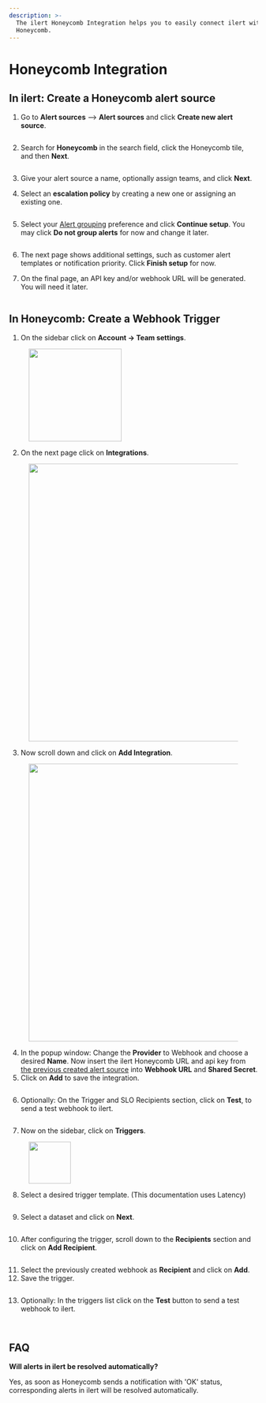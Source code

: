```yaml
---
description: >-
  The ilert Honeycomb Integration helps you to easily connect ilert with
  Honeycomb.
---
```


# Honeycomb Integration

## In ilert: Create a Honeycomb alert source&#x20;

1.  Go to **Alert sources** --> **Alert sources** and click **Create new alert source**.

    <figure><img src="../.gitbook/assets/Screenshot 2023-08-28 at 10.21.10.png" alt=""><figcaption></figcaption></figure>
2.  Search for **Honeycomb** in the search field, click the Honeycomb tile, and then **Next**.&#x20;

    <figure><img src="../.gitbook/assets/Screenshot 2023-08-28 at 10.24.23.png" alt=""><figcaption></figcaption></figure>
3. Give your alert source a name, optionally assign teams, and click **Next**.
4.  Select an **escalation policy** by creating a new one or assigning an existing one.

    <figure><img src="../.gitbook/assets/Screenshot 2023-08-28 at 11.37.47.png" alt=""><figcaption></figcaption></figure>
5.  Select your [Alert grouping](../alerting/alert-sources.md#alert-grouping) preference and click **Continue setup**. You may click **Do not group alerts** for now and change it later.&#x20;

    <figure><img src="../.gitbook/assets/Screenshot 2023-08-28 at 11.38.24.png" alt=""><figcaption></figcaption></figure>
6. The next page shows additional settings, such as customer alert templates or notification priority. Click **Finish setup** for now.
7. On the final page, an API key and/or webhook URL will be generated. You will need it later.

<figure><img src="../.gitbook/assets/Screenshot 2023-08-28 at 11.47.34 (1).png" alt=""><figcaption></figcaption></figure>

## In Honeycomb: Create a Webhook Trigger

1. On the sidebar click on **Account -> Team settings**.

<figure><img src="../.gitbook/assets/1 (7).png" alt="" width="188"><figcaption></figcaption></figure>

2. On the next page click on **Integrations**.

<figure><img src="../.gitbook/assets/2 (6).png" alt="" width="563"><figcaption></figcaption></figure>

3. Now scroll down and click on **Add Integration**.

<figure><img src="../.gitbook/assets/3 (5).png" alt="" width="563"><figcaption></figcaption></figure>

4. In the popup window: Change the **Provider** to Webhook and choose a desired **Name**. Now insert the ilert Honeycomb URL and api key from [the previous created alert source](honeycomb.md#in-ilert-create-a-honeycomb-alert-source) into **Webhook URL** and **Shared Secret**.
5. Click on **Add** to save the integration.

<figure><img src="../.gitbook/assets/4 (5).png" alt=""><figcaption></figcaption></figure>

6. Optionally: On the Trigger and SLO Recipients section, click on **Test**, to send a test webhook to ilert.

<figure><img src="../.gitbook/assets/5 (5).png" alt=""><figcaption></figcaption></figure>

7. Now on the sidebar, click on **Triggers**.

<figure><img src="../.gitbook/assets/6 (6).png" alt="" width="85"><figcaption></figcaption></figure>

8. Select a desired trigger template. (This documentation uses Latency)

<figure><img src="../.gitbook/assets/7 (4).png" alt=""><figcaption></figcaption></figure>

9. Select a dataset and click on **Next**.

<figure><img src="../.gitbook/assets/8 (3).png" alt=""><figcaption></figcaption></figure>

10. After configuring the trigger, scroll down to the **Recipients** section and click on **Add Recipient**.

<figure><img src="../.gitbook/assets/9 (3).png" alt=""><figcaption></figcaption></figure>

11. Select the previously created webhook as **Recipient** and click on **Add**.
12. Save the trigger.

<figure><img src="../.gitbook/assets/10 (2).png" alt=""><figcaption></figcaption></figure>

13. Optionally: In the triggers list click on the **Test** button to send a test webhook to ilert.

<figure><img src="../.gitbook/assets/11 (2).png" alt=""><figcaption></figcaption></figure>

<figure><img src="../.gitbook/assets/12 (1).png" alt=""><figcaption></figcaption></figure>

## FAQ <a href="#faq" id="faq"></a>

**Will alerts in ilert be resolved automatically?**

Yes, as soon as Honeycomb sends a notification with 'OK' status, corresponding alerts in ilert will be resolved automatically.
